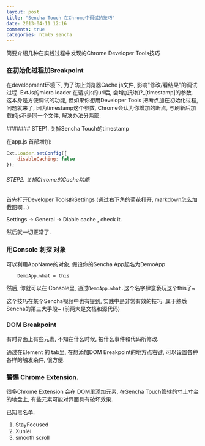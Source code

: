 ```yaml
---
layout: post
title: "Sencha Touch 在Chrome中调试的技巧"
date: 2013-04-11 12:16
comments: true
categories: html5 sencha
---
```


简要介绍几种在实践过程中发现的Chrome Developer Tools技巧

### 在初始化过程加Breakpoint

在development环境下, 为了防止浏览器Cache js文件, 影响"修改/看结果"的调试过程. ExtJs的micro loader 在请求js的url后, 会增加形如?_[timestamp]的参数. 这本身是方便调试的功能, 但如果你想用Developer Tools 把断点加在初始化过程, 问题就来了, 因为timestamp这个参数, Chrome会认为你增加的断点, 与刷新后加载的js不是同一个文件, 解决办法分两部:

####### STEP1. 关掉Sencha Touch的timestamp

在app.js 首部增加:

``` js
Ext.Loader.setConfig({
    disableCaching: false
});
```

###### STEP2. 关掉Chrome的Cache功能

首先打开Developer Tools的Settings (通过右下角的菊花打开, markdown怎么加截图啊...)

Settings -> General -> Diable cache , check it.

然后就一切正常了.

<!-- more -->

### 用Console 刺探 对象

可以利用AppName的对象, 假设你的Sencha App起名为DemoApp

```
	DemoApp.what = this
```

然后, 你就可以在 Console里, 通过```DemoApp.what.```这个名字肆意亵玩这个this了~

这个技巧在某个Sencha视频中也有提到, 实践中是非常有效的技巧. 属于熟悉Sencha的第三大手段~ (前两大是文档和源代码)

### DOM Breakpoint

有时界面上有些元素, 不知在什么时候, 被什么事件和代码所修改.

通过在Element 的 tab里, 在想添加DOM Breakpoint的地方点右键, 可以设置各种各样的触发条件, 很方便.

### 警惕 Chrome Extension.

很多Chrome Extension 会在 DOM里添加元素, 在Sencha Touch管辖的寸土寸金的地盘上, 有些元素可能对界面具有破坏效果.

已知黑名单:
1. StayFocused
2. Xunlei
3. smooth scroll



